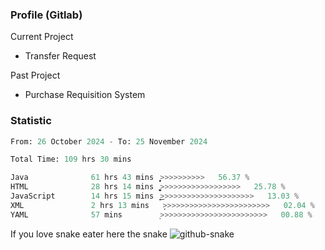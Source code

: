 ### Profile (Gitlab) 

Current Project
-  Transfer Request

Past Project
-  Purchase Requisition System 

### Statistic
<!--START_SECTION:waka-->

```python
From: 26 October 2024 - To: 25 November 2024

Total Time: 109 hrs 30 mins

Java              61 hrs 43 mins  ͎͎͎͎͎͎͎͎͎͎͎͎͎͎͙>>>>>>>>>>   56.37 %
HTML              28 hrs 14 mins  ͎͎͎͎͎͎͚>>>>>>>>>>>>>>>>>>   25.78 %
JavaScript        14 hrs 15 mins  ͎͎͎͜>>>>>>>>>>>>>>>>>>>>>   13.03 %
XML               2 hrs 13 mins   ̦>>>>>>>>>>>>>>>>>>>>>>>>   02.04 %
YAML              57 mins         ͕>>>>>>>>>>>>>>>>>>>>>>>>   00.88 %
```

<!--END_SECTION:waka-->

If you love snake eater here the snake 
<picture>
  <source media="(prefers-color-scheme: dark)" srcset="https://github.com/pradana4648/pradana4648/blob/c0566a83ca6ea5f2e46bab00e717c4c82b4b5c4c/github-contribution-grid-snake-dark.svg" />
  <source media="(prefers-color-scheme: light)" srcset="https://github.com/pradana4648/pradana4648/blob/c0566a83ca6ea5f2e46bab00e717c4c82b4b5c4c/github-contribution-grid-snake.svg" />
  <img alt="github-snake" src="https://github.com/pradana4648/pradana4648/blob/c0566a83ca6ea5f2e46bab00e717c4c82b4b5c4c/github-contribution-grid-snake.svg" />
</picture>
